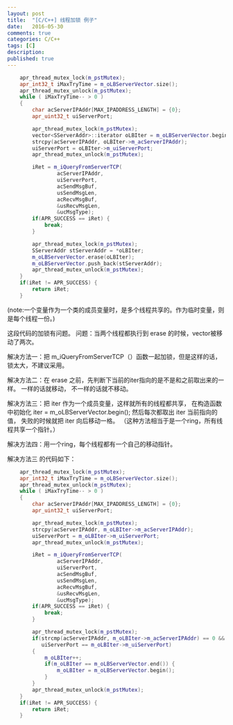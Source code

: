 ```yaml
---
layout: post
title:  "[C/C++] 线程加锁 例子"
date:   2016-05-30
comments: true
categories: C/C++
tags: [C]
description:
published: true
---
```



```cpp
    apr_thread_mutex_lock(m_pstMutex);
    apr_int32_t iMaxTryTime = m_oLBServerVector.size();
    apr_thread_mutex_unlock(m_pstMutex);
    while ( iMaxTryTime-- > 0 )
    {
        char acServerIPAddr[MAX_IPADDRESS_LENGTH] = {0};
        apr_uint32_t uiServerPort;

        apr_thread_mutex_lock(m_pstMutex);
        vector<SServerAddr>::iterator oLBIter = m_oLBServerVector.begin();
        strcpy(acServerIPAddr, oLBIter->m_acServerIPAddr);
        uiServerPort = oLBIter->m_uiServerPort;
        apr_thread_mutex_unlock(m_pstMutex);

        iRet = m_iQueryFromServerTCP(
                acServerIPAddr,
                uiServerPort,
                acSendMsgBuf,
                usSendMsgLen,
                acRecvMsgBuf,
                &usRecvMsgLen,
                &ucMsgType);
        if(APR_SUCCESS == iRet) {
            break;
        }

        apr_thread_mutex_lock(m_pstMutex);
        SServerAddr stServerAddr = *oLBIter;
        m_oLBServerVector.erase(oLBIter);
        m_oLBServerVector.push_back(stServerAddr);
        apr_thread_mutex_unlock(m_pstMutex);
    }
    if(iRet != APR_SUCCESS) {
        return iRet;
    }
```

(note:一个变量作为一个类的成员变量时，是多个线程共享的。作为临时变量，则是每个线程一份。)

这段代码的加锁有问题。
问题：当两个线程都执行到 erase 的时候，vector被移动了两次。

解决方法一：把 m_iQueryFromServerTCP（）函数一起加锁，但是这样的话，锁太大，不建议采用。

解决方法二：在 erase 之前，先判断下当前的iter指向的是不是和之前取出来的一样。
        一样的话就移动，
        不一样的话就不移动。

解决方法三：把 iter 作为一个成员变量，这样就所有的线程都共享，
        在构造函数中初始化 iter = m_oLBServerVector.begin();
        然后每次都取出 iter 当前指向的值，
        失败的时候就把 iter 向后移动一格。
        （这种方法相当于是一个ring，所有线程共享一个指针。）

解决方法四：用一个ring，每个线程都有一个自己的移动指针。



解决方法三 的代码如下：

```cpp
    apr_thread_mutex_lock(m_pstMutex);
    apr_int32_t iMaxTryTime = m_oLBServerVector.size();
    apr_thread_mutex_unlock(m_pstMutex);
    while ( iMaxTryTime-- > 0 )
    {
        char acServerIPAddr[MAX_IPADDRESS_LENGTH] = {0};
        apr_uint32_t uiServerPort;

        apr_thread_mutex_lock(m_pstMutex);
        strcpy(acServerIPAddr, m_oLBIter->m_acServerIPAddr);
        uiServerPort = m_oLBIter->m_uiServerPort;
        apr_thread_mutex_unlock(m_pstMutex);

        iRet = m_iQueryFromServerTCP(
                acServerIPAddr,
                uiServerPort,
                acSendMsgBuf,
                usSendMsgLen,
                acRecvMsgBuf,
                &usRecvMsgLen,
                &ucMsgType);
        if(APR_SUCCESS == iRet) {
            break;
        }

        apr_thread_mutex_lock(m_pstMutex);
        if(strcmp(acServerIPAddr, m_oLBIter->m_acServerIPAddr) == 0 &&
           uiServerPort == m_oLBIter->m_uiServerPort)
        {
            m_oLBIter++;
            if(m_oLBIter == m_oLBServerVector.end()) {
                m_oLBIter = m_oLBServerVector.begin();
            }
        }
        apr_thread_mutex_unlock(m_pstMutex);
    }
    if(iRet != APR_SUCCESS) {
        return iRet;
    }
```
